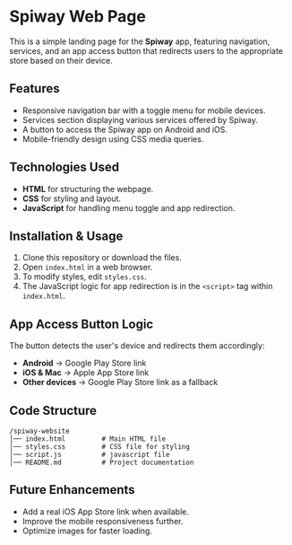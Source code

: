 # Spiway Web Page

This is a simple landing page for the **Spiway** app, featuring navigation, services, and an app access button that redirects users to the appropriate store based on their device.

## Features
- Responsive navigation bar with a toggle menu for mobile devices.
- Services section displaying various services offered by Spiway.
- A button to access the Spiway app on Android and iOS.
- Mobile-friendly design using CSS media queries.

## Technologies Used
- **HTML** for structuring the webpage.
- **CSS** for styling and layout.
- **JavaScript** for handling menu toggle and app redirection.

## Installation & Usage
1. Clone this repository or download the files.
2. Open `index.html` in a web browser.
3. To modify styles, edit `styles.css`.
4. The JavaScript logic for app redirection is in the `<script>` tag within `index.html`.

## App Access Button Logic
The button detects the user's device and redirects them accordingly:
- **Android** → Google Play Store link
- **iOS & Mac** → Apple App Store link
- **Other devices** → Google Play Store link as a fallback

## Code Structure
```
/spiway-website
│── index.html         # Main HTML file
│── styles.css         # CSS file for styling
│── script.js          # javascript file
│── README.md          # Project documentation
```

## Future Enhancements
- Add a real iOS App Store link when available.
- Improve the mobile responsiveness further.
- Optimize images for faster loading.
